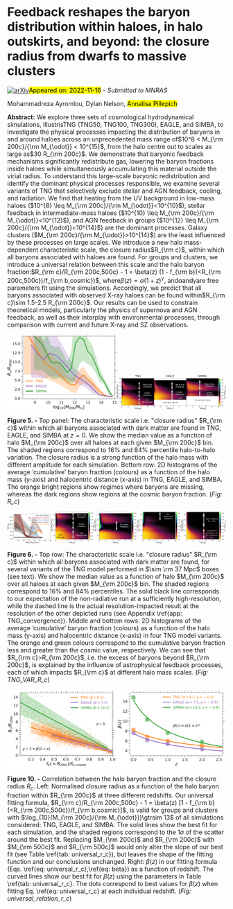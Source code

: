 <div class="macros" style="visibility:hidden;">
$\newcommand{\ensuremath}{}$
$\newcommand{\xspace}{}$
$\newcommand{\object}[1]{\texttt{#1}}$
$\newcommand{\farcs}{{.}''}$
$\newcommand{\farcm}{{.}'}$
$\newcommand{\arcsec}{''}$
$\newcommand{\arcmin}{'}$
$\newcommand{\ion}[2]{#1#2}$
$\newcommand{\textsc}[1]{\textrm{#1}}$
$\newcommand{\hl}[1]{\textrm{#1}}$
$\newcommand{\reza}[1]{\color{red}#1\color{black}}$
$\newcommand{\comment}[1]{\textbf{[#1]}}$
$\newcommand{\rezac}[1]{\color{green}\textbf{[#1] }\color{black}}$
$\newcommand{\eg}[0]{\textnormal{e.g. }}$
$\newcommand{\ie}[0]{\textnormal{i.e. }}$
$\newcommand{\Msun}[0]{ \textnormal{M}_{\textnormal{\astrosun}}}$
$\newcommand{\asun}[0]{_{\textnormal{\astrosun}}}$
$\newcommand{\tn}[1]{\textnormal{#1}}$
$\newcommand{\sub}[1]{_{\textnormal{#1}}}$
$\newcommand{\bs}[1]{\boldsymbol{#1}}$
$\newcommand{\lgal}[0]{\textsc{L-Galaxies}}$
$\newcommand{\kms}{\rm km s^{-1}}$
$\newcommand{\mgii}{Mg \textsc{ii} }$
$\newcommand{\ap}[1]{{\color{magenta} #1}}$</div>

<div class="macros" style="visibility:hidden;">
$\newcommand{$\ensuremath$}{}$
$\newcommand{$\xspace$}{}$
$\newcommand{$\object$}[1]{\texttt{#1}}$
$\newcommand{$\farcs$}{{.}''}$
$\newcommand{$\farcm$}{{.}'}$
$\newcommand{$\arcsec$}{''}$
$\newcommand{$\arcmin$}{'}$
$\newcommand{$\ion$}[2]{#1#2}$
$\newcommand{$\textsc$}[1]{\textrm{#1}}$
$\newcommand{$\hl$}[1]{\textrm{#1}}$
$\newcommand{$\reza$}[1]{\color{red}#1\color{black}}$
$\newcommand{$\comment$}[1]{\textbf{[#1]}}$
$\newcommand{$\reza$c}[1]{\color{green}\textbf{[#1] }\color{black}}$
$\newcommand{$\eg$}[0]{\textnormal{e.g. }}$
$\newcommand{$\ie$}[0]{\textnormal{i.e. }}$
$\newcommand{$\Msun$}[0]{ \textnormal{M}_{\textnormal{\astrosun}}}$
$\newcommand{$\asun$}[0]{_{\textnormal{\astrosun}}}$
$\newcommand{$\tn$}[1]{\textnormal{#1}}$
$\newcommand{$\sub$}[1]{_{\textnormal{#1}}}$
$\newcommand{$\bs$}[1]{\boldsymbol{#1}}$
$\newcommand{$\lgal$}[0]{$\textsc${L-Galaxies}}$
$\newcommand{$\kms$}{\rm km s^{-1}}$
$\newcommand{$\mgii$}{Mg $\textsc${ii} }$
$\newcommand{$\ap$}[1]{{\color{magenta} #1}}$</div>



<div id="title">

# Feedback reshapes the baryon distribution within haloes, in halo outskirts, and beyond: the closure radius from dwarfs to massive clusters

</div>
<div id="comments">

[![arXiv](https://img.shields.io/badge/arXiv-2211.07659-b31b1b.svg)](https://arxiv.org/abs/2211.07659)<mark>Appeared on: 2022-11-16</mark> - _Submitted to MNRAS_

</div>
<div id="authors">

Mohammadreza Ayromlou, Dylan Nelson, <mark><mark>Annalisa Pillepich</mark></mark>

</div>
<div id="abstract">

**Abstract:** We explore three sets of cosmological hydrodynamical simulations, IllustrisTNG (TNG50, TNG100, TNG300), EAGLE, and SIMBA, to investigate the physical processes impacting the distribution of baryons in and around haloes across an unprecedented mass range of$10^8 < M_{\rm 200c}/{\rm M_{\odot}} < 10^{15}$, from the halo centre out to scales as large as$30 R_{\rm 200c}$. We demonstrate that baryonic feedback mechanisms significantly redistribute gas, lowering the baryon fractions inside haloes while simultaneously accumulating this material outside the virial radius. To understand this large-scale baryonic redistribution and identify the dominant physical processes responsible, we examine several variants of TNG that selectively exclude stellar and AGN feedback, cooling, and radiation. We find that heating from the UV background in low-mass haloes ($10^{8} \leq M_{\rm 200c}/{\rm M_{\odot}}<10^{10}$), stellar feedback in intermediate-mass haloes ($10^{10} \leq M_{\rm 200c}/{\rm M_{\odot}}<10^{12}$), and AGN feedback in groups ($10^{12} \leq M_{\rm 200c}/{\rm M_{\odot}}<10^{14}$) are the dominant processes. Galaxy clusters ($M_{\rm 200c}/{\rm M_{\odot}}>10^{14}$) are the least influenced by these processes on large scales. We introduce a new halo mass-dependent characteristic scale, the closure radius$R_{\rm c}$, within which all baryons associated with haloes are found. For groups and clusters, we introduce a universal relation between this scale and the halo baryon fraction:$R_{\rm c}/R_{\rm 200c,500c} - 1 = \beta(z) (1 - f_{\rm b}(<R_{\rm 200c,500c})/f_{\rm b,cosmic})$, where$\beta(z) = \alpha (1+z)^\gamma$, and$\alpha$and$\gamma$are free parameters fit using the simulations. Accordingly, we predict that all baryons associated with observed X-ray haloes can be found within$R_{\rm c}\sim 1.5-2.5 R_{\rm 200c}$. Our results can be used to constrain theoretical models, particularly the physics of supernova and AGN feedback, as well as their interplay with environmental processes, through comparison with current and future X-ray and SZ observations.

</div>

<div id="div_fig1">

<img src="tmp_2211.07659/./Figs/R_Closure_TNG_EAGLE_SIMBA.png" alt="Fig5.1" width="50%"/><img src="tmp_2211.07659/./Figs/baryonFrac_2dhist_TNG_EAGLE_SIMBA.png" alt="Fig5.2" width="50%"/>

**Figure 5. -** Top panel: The characteristic scale i.e. "closure radius" $R_{\rm c}$ within which all baryons associated with dark matter are found in TNG, EAGLE, and SIMBA at $z=0$. We show the median value as a function of halo $M_{\rm 200c}$ over all haloes at each given $M_{\rm 200c}$ bin. The shaded regions correspond to 16\% and 84\% percentile halo-to-halo variation. The closure radius is a strong function of the halo mass with different amplitude for each simulation. Bottom row: 2D histograms of the average ‘cumulative’ baryon fraction (colours) as a function of the halo mass (y-axis) and halocentric distance (x-axis) in TNG, EAGLE, and SIMBA. The orange bright regions show regimes where baryons are missing, whereas the dark regions show regions at the cosmic baryon fraction.
     (*Fig: R_c*)

</div>
<div id="div_fig2">

<img src="tmp_2211.07659/./Figs/R_Closure_TNG_VAR.png" alt="Fig6.1" width="20%"/><img src="tmp_2211.07659/./Figs/baryonFrac_2dhist_cum_TNG_VAR0000_z0.png" alt="Fig6.2" width="20%"/><img src="tmp_2211.07659/./Figs/baryonFrac_2dhist_cum_TNG_VAR2101_z0.png" alt="Fig6.3" width="20%"/><img src="tmp_2211.07659/./Figs/baryonFrac_2dhist_cum_TNG_VAR2201_z0.png" alt="Fig6.4" width="20%"/><img src="tmp_2211.07659/./Figs/baryonFrac_2dhist_cum_TNG_VAR0030_z0.png" alt="Fig6.5" width="20%"/>

**Figure 6. -** Top row: The characteristic scale i.e. "closure radius" $R_{\rm c}$ within which all baryons associated with dark matter are found, for several variants of the TNG model performed in $\sim \rm 37 Mpc$ boxes (see text). We show the median value as a function of halo $M_{\rm 200c}$ over all haloes at each given $M_{\rm 200c}$ bin. The shaded regions correspond to 16\% and 84\% percentiles. The solid black line corresponds to our expectation of the non-radiative run at a sufficiently high-resolution, while the dashed line is the actual resolution-impacted result at the resolution of the other depicted runs (see Appendix \ref{app: TNG_convergence}). Middle and bottom rows: 2D histograms of the average ‘cumulative’ baryon fraction (colours) as a function of the halo mass (y-axis) and halocentric distance (x-axis) in four TNG model variants. The orange and green colours correspond to the cumulative baryon fraction less and greater than the cosmic value, respectively. We can see that $R_{\rm c}>R_{\rm 200c}$, i.e. the excess of baryons beyond $R_{\rm 200c}$, is explained by the influence of astrophysical feedback processes, each of which impacts $R_{\rm c}$ at different halo mass scales. (*Fig: TNG_VAR_R_c*)

</div>
<div id="div_fig3">

<img src="tmp_2211.07659/./Figs/R_Closure_fit_z0.png" alt="Fig10.1" width="50%"/><img src="tmp_2211.07659/./Figs/R_Closure_fit_beta.png" alt="Fig10.2" width="50%"/>

**Figure 10. -** Correlation between the halo baryon fraction and the closure radius $R_{c}$. Left: Normalised closure radius as a function of the halo baryon fraction within $R_{\rm 200c}$ at three different redshifts. Our universal fitting formula, $R_{\rm c}/R_{\rm 200c,500c} - 1 = \beta(z) [1 - f_{\rm b}(<R_{\rm 200c,500c})/f_{\rm b,cosmic}]$, is valid for groups and clusters with $\log_{10}(M_{\rm 200c}/{\rm M_{\odot}})\gtrsim 13$ of all simulations considered: TNG, EAGLE, and SIMBA. The solid lines show the best fit for each simulation, and the shaded regions correspond to the $1\sigma$ of the scatter around the best fit. Replacing $M_{\rm 200c}$ and $R_{\rm 200c}$ with $M_{\rm 500c}$ and $R_{\rm 500c}$ would only alter the slope of our best fit (see Table \ref{tab: universal_r_c}), but leaves the shape of the fitting function and our conclusions unchanged. Right: $\beta(z)$ in our fitting formula (Eqs. \ref{eq: universal_r_c},\ref{eq: beta}) as a function of redshift. The curved lines show our best fit for $\beta(z)$ using the parameters in Table \ref{tab: universal_r_c}. The dots correspond to best values for $\beta(z)$ when fitting Eq. \ref{eq: universal_r_c} at each individual redshift. (*Fig: universal_relation_r_c*)

</div>